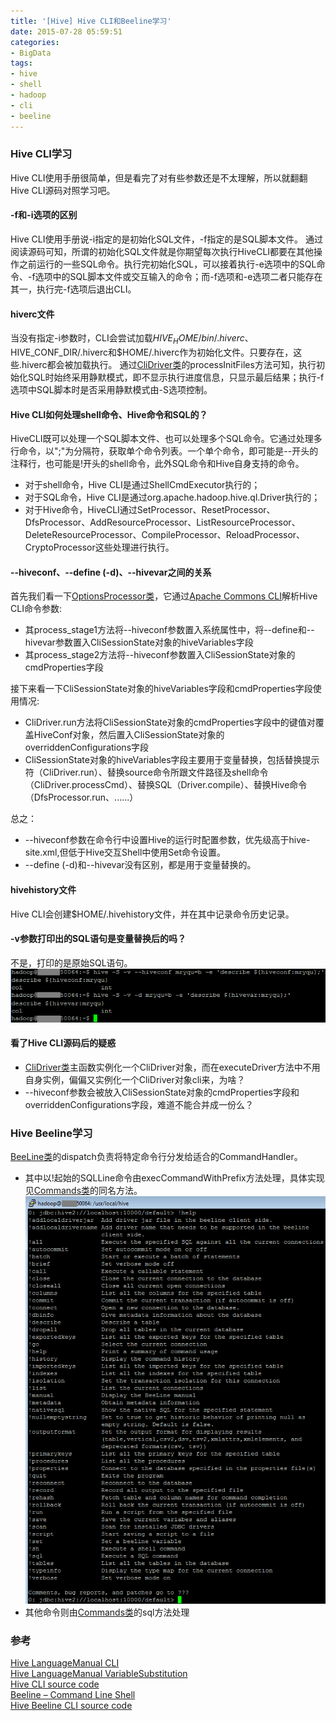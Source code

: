 ```yaml
---
title: '[Hive] Hive CLI和Beeline学习'
date: 2015-07-28 05:59:51
categories: 
- BigData
tags: 
- hive
- shell
- hadoop
- cli
- beeline
---
```

### Hive CLI学习

Hive CLI使用手册很简单，但是看完了对有些参数还是不太理解，所以就翻翻Hive CLI源码对照学习吧。

#### -f和-i选项的区别

Hive CLI使用手册说-i指定的是初始化SQL文件，-f指定的是SQL脚本文件。
通过阅读源码可知，所谓的初始化SQL文件就是你期望每次执行HiveCLI都要在其他操作之前运行的一些SQL命令。执行完初始化SQL，可以接着执行-e选项中的SQL命令、-f选项中的SQL脚本文件或交互输入的命令；而-f选项和-e选项二者只能存在其一，执行完-f选项后退出CLI。

#### hiverc文件

当没有指定-i参数时，CLI会尝试加载$HIVE_HOME/bin/.hiverc、$HIVE_CONF_DIR/.hiverc和$HOME/.hiverc作为初始化文件。只要存在，这些.hiverc都会被加载执行。
通过[CliDriver类](https://github.com/apache/hive/blob/master/cli/src/java/org/apache/hadoop/hive/cli/CliDriver.java)的processInitFiles方法可知，执行初始化SQL时始终采用静默模式，即不显示执行进度信息，只显示最后结果；执行-f选项中SQL脚本时是否采用静默模式由-S选项控制。

#### Hive CLI如何处理shell命令、Hive命令和SQL的？

HiveCLI既可以处理一个SQL脚本文件、也可以处理多个SQL命令。它通过处理多行命令，以";"为分隔符，获取单个命令列表。一个单个命令，即可能是--开头的注释行，也可能是!开头的shell命令，此外SQL命令和Hive自身支持的命令。
- 对于shell命令，Hive CLI是通过ShellCmdExecutor执行的；
- 对于SQL命令，Hive CLI是通过org.apache.hadoop.hive.ql.Driver执行的；
- 对于Hive命令，HiveCLI通过SetProcessor、ResetProcessor、DfsProcessor、AddResourceProcessor、ListResourceProcessor、DeleteResourceProcessor、CompileProcessor、ReloadProcessor、CryptoProcessor这些处理进行执行。

#### --hiveconf、--define (-d)、--hivevar之间的关系

首先我们看一下[OptionsProcessor类](https://github.com/apache/hive/blob/master/cli/src/java/org/apache/hadoop/hive/cli/OptionsProcessor.java)，它通过[Apache Commons CLI](https://commons.apache.org/proper/commons-cli/)解析Hive CLI命令参数:
- 其process_stage1方法将--hiveconf参数置入系统属性中，将--define和--hivevar参数置入CliSessionState对象的hiveVariables字段
- 其process_stage2方法将--hiveconf参数置入CliSessionState对象的cmdProperties字段

接下来看一下CliSessionState对象的hiveVariables字段和cmdProperties字段使用情况:
- CliDriver.run方法将CliSessionState对象的cmdProperties字段中的键值对覆盖HiveConf对象，然后置入CliSessionState对象的overriddenConfigurations字段
- CliSessionState对象的hiveVariables字段主要用于变量替换，包括替换提示符（CliDriver.run）、替换source命令所跟文件路径及shell命令（CliDriver.processCmd）、替换SQL（Driver.compile）、替换Hive命令（DfsProcessor.run、......）

总之：
- --hiveconf参数在命令行中设置Hive的运行时配置参数，优先级高于hive-site.xml,但低于Hive交互Shell中使用Set命令设置。
- --define (-d)和--hivevar没有区别，都是用于变量替换的。

#### hivehistory文件

Hive CLI会创建$HOME/.hivehistory文件，并在其中记录命令历史记录。

#### -v参数打印出的SQL语句是变量替换后的吗？

不是，打印的是原始SQL语句。
![[Hive] Hive CLI和Beeline学习](/images/2015/7/0026uWfMzy7aXN3VbkA30.png)

#### 看了Hive CLI源码后的疑惑

- [CliDriver类](https://github.com/apache/hive/blob/master/cli/src/java/org/apache/hadoop/hive/cli/CliDriver.java)主函数实例化一个CliDriver对象，而在executeDriver方法中不用自身实例，偏偏又实例化一个CliDriver对象cli来，为啥？
- --hiveconf参数会被放入CliSessionState对象的cmdProperties字段和overriddenConfigurations字段，难道不能合并成一份么？

### Hive Beeline学习

[BeeLine类](https://github.com/apache/hive/blob/master/beeline/src/java/org/apache/hive/beeline/BeeLine.java)的dispatch负责将特定命令行分发给适合的CommandHandler。
- 其中以!起始的SQLLine命令由execCommandWithPrefix方法处理，具体实现见[Commands类](https://github.com/apache/hive/blob/master/beeline/src/java/org/apache/hive/beeline/Commands.java)的同名方法。![[Hive] Hive CLI和Beeline学习](/images/2015/7/0026uWfMzy7aZjD4Hcdd1.png)
- 其他命令则由[Commands类](https://github.com/apache/hive/blob/master/beeline/src/java/org/apache/hive/beeline/Commands.java)的sql方法处理

### 参考

[Hive LanguageManual CLI](https://cwiki.apache.org/confluence/display/Hive/LanguageManual+Cli)  
[Hive LanguageManual VariableSubstitution](https://cwiki.apache.org/confluence/display/Hive/LanguageManual+VariableSubstitution)  
[Hive CLI source code](https://github.com/apache/hive/tree/master/cli/src/java/org/apache/hadoop/hive/cli)  
[Beeline – Command Line Shell](https://cwiki.apache.org/confluence/display/Hive/HiveServer2+Clients#HiveServer2Clients-Beeline%E2%80%93CommandLineShell)  
[Hive Beeline CLI source code](https://github.com/apache/hive/tree/master/beeline)  